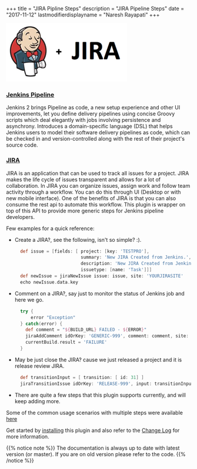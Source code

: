+++
title = "JIRA Pipline Steps"
description = "JIRA Pipeline Steps"
date = "2017-11-12"
lastmodifierdisplayname = "Naresh Rayapati"
+++

![JIRA Pipline Steps](https://raw.githubusercontent.com/jenkinsci/jira-steps-plugin/master/hugo/static/images/jira_steps.png)

### [Jenkins Pipeline](https://jenkins.io/doc/book/pipeline/)

Jenkins 2 brings Pipeline as code, a new setup experience and other UI improvements, let you define delivery pipelines using concise Groovy scripts which deal elegantly with jobs involving persistence and asynchrony. Introduces a domain-specific language (DSL) that helps Jenkins users to model their software delivery pipelines as code, which can be checked in and version-controlled along with the rest of their project's source code.

### [JIRA](https://www.atlassian.com/software/jira)

JIRA is an application that can be used to track all issues for a project. JIRA makes the life cycle of issues transparent and allows for a lot of collaboration. In JIRA you can organize issues, assign work and follow team activity through a workflow. You can do this through UI (Desktop or with new mobile interface). One of the benefits of JIRA is that you can also consume the rest api to automate this workflow. This plugin is wrapper on top of this API to provide more generic steps for Jenkins pipeline developers.

Few examples for a quick reference:

* Create a JIRA?, see the following, isn't so simple? :).
  ```groovy
    def issue = [fields: [ project: [key: 'TESTPRO'],
                           summary: 'New JIRA Created from Jenkins.',
                           description: 'New JIRA Created from Jenkins.',
                           issuetype: [name: 'Task']]]
    def newIssue = jiraNewIssue issue: issue, site: 'YOURJIRASITE'
    echo newIssue.data.key
  ```

* Comment on a JIRA?, say just to monitor the status of Jenkins job and here we go.
  ```groovy
    try {
        error "Exception"
    } catch(error) {
      def comment = "${BUILD_URL} FAILED - ${ERROR}"
      jiraAddComment idOrKey: 'GENERIC-999', comment: comment, site: 'YOURJIRASITE'
      currentBuild.result = 'FAILURE'
    }
  ```

* May be just close the JIRA? cause we just released a project and it is release review JIRA.
  ```groovy
    def transitionInput = [ transition: [ id: 31] ]
    jiraTransitionIssue idOrKey: 'RELEASE-999', input: transitionInput, site: 'YOURJIRASITE'
  ```

* There are quite a few steps that this plugin supports currently, and will keep adding more.

Some of the common usage scenarios with multiple steps were available [here](getting-started/examples)

Get started by [installing](getting-started/install) this plugin and also refer to the [Change Log](changelog) for more information.

{{% notice note %}}
The documentation is always up to date with latest version (or master). If you are on old version please refer to the code.
{{% /notice %}}
